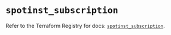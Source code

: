 # `spotinst_subscription`

Refer to the Terraform Registry for docs: [`spotinst_subscription`](https://registry.terraform.io/providers/spotinst/spotinst/1.220.2/docs/resources/subscription).
